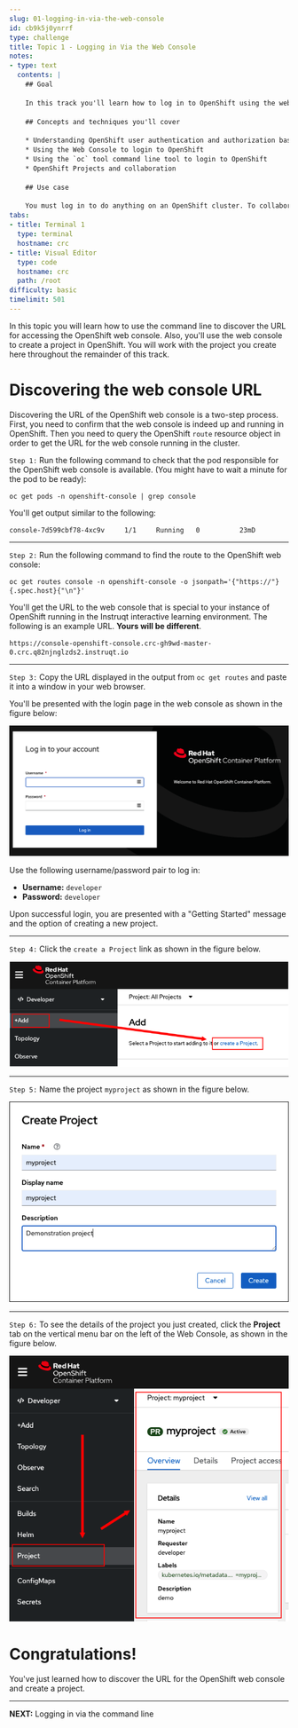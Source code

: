```yaml
---
slug: 01-logging-in-via-the-web-console
id: cb9k5j0ynrrf
type: challenge
title: Topic 1 - Logging in Via the Web Console
notes:
- type: text
  contents: |
    ## Goal

    In this track you'll learn how to log in to OpenShift using the web console and with the `oc` command line tool.

    ## Concepts and techniques you'll cover

    * Understanding OpenShift user authentication and authorization basics
    * Using the Web Console to login to OpenShift
    * Using the `oc` tool command line tool to login to OpenShift
    * OpenShift Projects and collaboration

    ## Use case

    You must log in to do anything on an OpenShift cluster. To collaborate on an OpenShift Project, you can authorize other users to see or modify resources in your Projects.
tabs:
- title: Terminal 1
  type: terminal
  hostname: crc
- title: Visual Editor
  type: code
  hostname: crc
  path: /root
difficulty: basic
timelimit: 501
---
```

In this topic you will learn how to use the command line to discover the URL for accessing the OpenShift web console. Also, you'll use the web console to create a project in OpenShift. You will work with the project you create here throughout the remainder of this track.

# Discovering the web console URL

Discovering the URL of the OpenShift web console is a two-step process. First, you need to confirm that the web console is indeed up and running in OpenShift. Then you need to query the OpenShift `route` resource object in order to get the URL for the web console running in the cluster.

`Step 1:` Run the following command to check that the pod responsible for the OpenShift web console is available. (You might have to wait a minute for the pod to be ready):

```
oc get pods -n openshift-console | grep console
```

You'll get output similar to the following:

```
console-7d599cbf78-4xc9v     1/1     Running   0          23mD
```

----

`Step 2:` Run the following command to find the route to the OpenShift web console:

```
oc get routes console -n openshift-console -o jsonpath='{"https://"}{.spec.host}{"\n"}'
```

You'll get the URL to the web console that is special to your instance of OpenShift running in the Instruqt interactive learning environment. The following is an example URL. **Yours will be different**.

```
https://console-openshift-console.crc-gh9wd-master-0.crc.q82njnglzds2.instruqt.io
```

----

`Step 3:` Copy the URL displayed in the output from `oc get routes` and paste it into a window in your web browser.

You'll be presented with the login page in the web console as shown in the figure below:

![Login](../assets/web-console-login.png)

Use the following username/password pair to log in:

* **Username:** `developer`
* **Password:** `developer`

Upon successful login, you are presented with a "Getting Started" message and the option of creating a new project.

----

`Step 4:` Click the `create a Project` link as shown in the figure below.

![Create Project](../assets/add_project.png)

----

`Step 5:` Name the project `myproject` as shown in the figure below.

![Name project](../assets/create-project-dialog.png)

----

`Step 6:` To see the details of the project you just created, click the **Project** tab on the vertical menu bar on the left of the Web Console, as shown in the figure below.

![Select Project](../assets/select-project.png)

# Congratulations!

 You've just learned how to discover the URL for the OpenShift web console and create a project.

----

**NEXT:** Logging in via the command line
